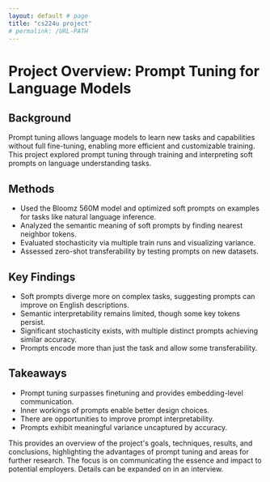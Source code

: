 ```yaml
---
layout: default # page
title: "cs224u project"
# permalink: /URL-PATH
---
```

# Project Overview: Prompt Tuning for Language Models

## Background
Prompt tuning allows language models to learn new tasks and capabilities without full fine-tuning, enabling more efficient and customizable training. This project explored prompt tuning through training and interpreting soft prompts on language understanding tasks.

## Methods
- Used the Bloomz 560M model and optimized soft prompts on examples for tasks like natural language inference.
- Analyzed the semantic meaning of soft prompts by finding nearest neighbor tokens.
- Evaluated stochasticity via multiple train runs and visualizing variance.
- Assessed zero-shot transferability by testing prompts on new datasets.

## Key Findings
- Soft prompts diverge more on complex tasks, suggesting prompts can improve on English descriptions.
- Semantic interpretability remains limited, though some key tokens persist.
- Significant stochasticity exists, with multiple distinct prompts achieving similar accuracy.
- Prompts encode more than just the task and allow some transferability.

## Takeaways
- Prompt tuning surpasses finetuning and provides embedding-level communication.
- Inner workings of prompts enable better design choices.
- There are opportunities to improve prompt interpretability.
- Prompts exhibit meaningful variance uncaptured by accuracy.

This provides an overview of the project's goals, techniques, results, and conclusions, highlighting the advantages of prompt tuning and areas for further research. The focus is on communicating the essence and impact to potential employers. Details can be expanded on in an interview.